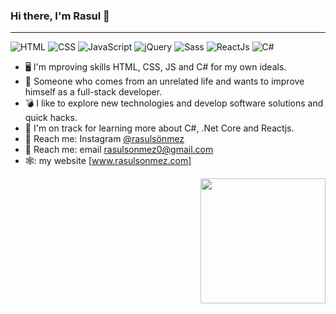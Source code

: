 ### Hi there, I'm Rasul 👋

<hr>

![HTML](https://img.shields.io/badge/HTML5-E34F26?style=for-the-badge&logo=html5&logoColor=white)
![CSS](https://img.shields.io/badge/CSS3-1572B6?style=for-the-badge&logo=css3&logoColor=white)
![JavaScript](https://img.shields.io/badge/JavaScript-F7DF1E?style=for-the-badge&logo=javascript&logoColor=black)
![jQuery](https://img.shields.io/badge/jquery-%230769AD.svg?style=for-the-badge&logo=jquery&logoColor=white)
![Sass](https://img.shields.io/badge/Sass-CC6699?style=for-the-badge&logo=sass&logoColor=white)
![ReactJs](https://img.shields.io/badge/-ReactJs-61DAFB?logo=react&logoColor=white&style=for-the-badge)
![C#](https://img.shields.io/badge/c%23-%23239120.svg?style=for-the-badge&logo=c%2B%2B&logoColor=white)

- 🖥️ I'm mproving skills HTML, CSS, JS and C# for my own ideals.
- 🚀 Someone who comes from an unrelated life and wants to improve himself as a full-stack developer.
- 💣 I like to explore new technologies and develop software solutions and quick hacks.
- 🚬 I'm on track for learning more about C#, .Net Core and Reactjs.
- :postbox: Reach me: Instagram [@rasulsönmez](https://www.instagram.com/rsl.snmz0/)
- 📧 Reach me: email [rasulsonmez0@gmail.com](rasulsonmez0@gmail.com)
- 🕸️: my website [www.rasulsonmez.com] <a href="www.rasulsonmez.com" target="_blank"></a>

<a href="#"><img align="right" src="https://i.giphy.com/media/PiQejEf31116URju4V/giphy.webp" width="200 " height="200" style="max-width:100%;"></a>
